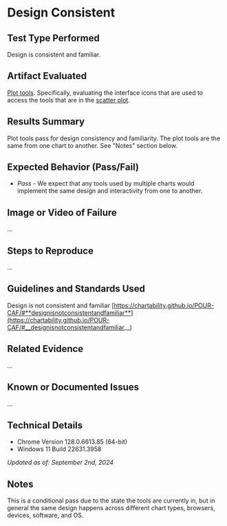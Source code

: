 # Design Consistent

## Test Type Performed

Design is consistent and familiar.

## Artifact Evaluated

[Plot tools](https://docs.bokeh.org/en/latest/docs/user_guide/interaction/tools.html#ug-interaction-tools). Specifically, evaluating the interface icons that are used to access the tools that are in the [scatter plot](https://quansight-labs.github.io/bokeh-a11y-audit/#_ts1723552414769).

## Results Summary

Plot tools pass for design consistency and familiarity. The plot tools are the same from one chart to another. See "Notes" section below.

## Expected Behavior (Pass/Fail)

- _Pass_ - We expect that any tools used by multiple charts would implement the same design and interactivity from one to another.

## Image or Video of Failure

...

## Steps to Reproduce

...

## Guidelines and Standards Used

Design is not consistent and familiar [https://chartability.github.io/POUR-CAF/#**designisnotconsistentandfamiliar**](https://chartability.github.io/POUR-CAF/#__designisnotconsistentandfamiliar__)

## Related Evidence

...

## Known or Documented Issues

...

## Technical Details

- Chrome Version 128.0.6613.85 (64-bit)
- Windows 11 Build 22631.3958

_Updated as of: September 2nd, 2024_

## Notes

This is a conditional pass due to the state the tools are currently in, but in general the same design happens across different chart types, browsers, devices, software, and OS.
